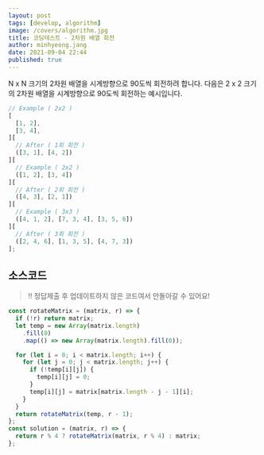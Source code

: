 ```yaml
---
layout: post
tags: [develop, algorithm]
image: /covers/algorithm.jpg
title: 코딩테스트 - 2차원 배열 회전
author: minhyeong.jang
date: 2021-09-04 22:44
published: true
---
```


N x N 크기의 2차원 배열을 시계방향으로 90도씩 회전하려 합니다. 다음은 2 x 2 크기의 2차원 배열을 시계방향으로 90도씩 회전하는 예시입니다.

```js
// Example ( 2x2 )
[
  [1, 2],
  [3, 4],
][
  // After ( 1회 회전 )
  ([3, 1], [4, 2])
][
  // Example ( 2x2 )
  ([1, 2], [3, 4])
][
  // After ( 2회 회전 )
  ([4, 3], [2, 1])
][
  // Example ( 3x3 )
  ([4, 1, 2], [7, 3, 4], [3, 5, 6])
][
  // After ( 3회 회전 )
  ([2, 4, 6], [1, 3, 5], [4, 7, 3])
];
```

## 소스코드

> !! 정답제출 후 업데이트하지 않은 코드여서 안돌아갈 수 있어요!

```js
const rotateMatrix = (matrix, r) => {
  if (!r) return matrix;
  let temp = new Array(matrix.length)
    .fill(0)
    .map(() => new Array(matrix.length).fill(0));

  for (let i = 0; i < matrix.length; i++) {
    for (let j = 0; j < matrix.length; j++) {
      if (!temp[i][j]) {
        temp[i][j] = 0;
      }
      temp[i][j] = matrix[matrix.length - j - 1][i];
    }
  }
  return rotateMatrix(temp, r - 1);
};
const solution = (matrix, r) => {
  return r % 4 ? rotateMatrix(matrix, r % 4) : matrix;
};
```
